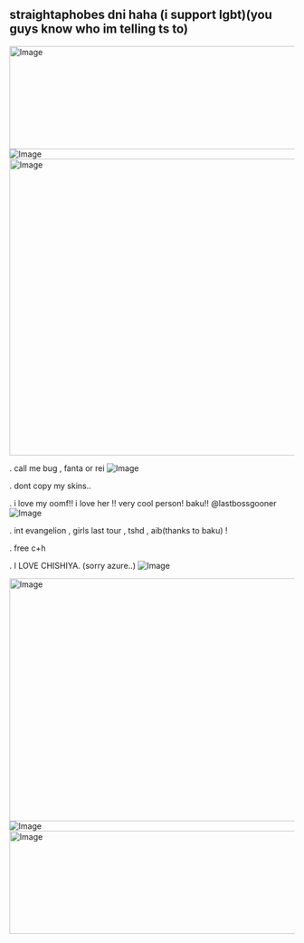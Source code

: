 ## straightaphobes dni haha (i support lgbt)(you guys know who im telling ts to)
<img width="1280" height="182" alt="Image" src="https://github.com/user-attachments/assets/996c22b0-dec1-4a9b-91df-422c240ee144"
 />![Image](https://github.com/user-attachments/assets/c2d8159d-6054-4120-bb70-17a2bea093ff)
 <img width="2048" height="524" alt="Image" src="https://github.com/user-attachments/assets/56215285-6f99-4457-8f50-3116ca3916c0" />

 . call me bug , fanta or rei ![Image](https://github.com/user-attachments/assets/77647a88-7db2-45d7-8802-d4f6d75866f8)
 
 . dont copy my skins.. 
 
 . i love my oomf!! i love her !! very cool person! baku!! @lastbossgooner ![Image](https://github.com/user-attachments/assets/90dfcccf-8d12-4699-bd60-c29c10abc85c)
 
 . int evangelion , girls last tour , tshd , aib(thanks to baku) ! 
 
 . free c+h

 . I LOVE CHISHIYA. (sorry azure..) ![Image](https://github.com/user-attachments/assets/eb3672e5-46d3-439f-b7c1-617e76ee2aca)
 
<img width="1500" height="429" alt="Image" src="https://github.com/user-attachments/assets/f4c4fb6c-da7c-4e0e-8636-c79de8dd38e8" /> ![Image](https://github.com/user-attachments/assets/beb569e7-6836-461f-b02b-5ca768e37d86)
<img width="1280" height="182" alt="Image" src="https://github.com/user-attachments/assets/996c22b0-dec1-4a9b-91df-422c240ee144" />

